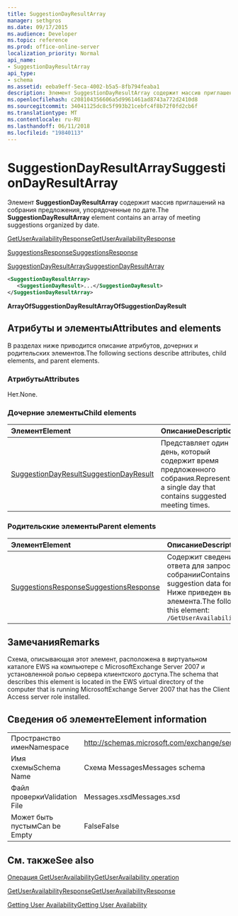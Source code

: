 ```yaml
---
title: SuggestionDayResultArray
manager: sethgros
ms.date: 09/17/2015
ms.audience: Developer
ms.topic: reference
ms.prod: office-online-server
localization_priority: Normal
api_name:
- SuggestionDayResultArray
api_type:
- schema
ms.assetid: eeba9eff-5eca-4002-b5a5-8fb794feaba1
description: Элемент SuggestionDayResultArray содержит массив приглашений на собрания предложения, упорядоченные по дате.
ms.openlocfilehash: c208104356606a5d9961461ad8743a772d2410d8
ms.sourcegitcommit: 34041125dc8c5f993b21cebfc4f8b72f0fd2cb6f
ms.translationtype: MT
ms.contentlocale: ru-RU
ms.lasthandoff: 06/11/2018
ms.locfileid: "19840113"
---
```

# <a name="suggestiondayresultarray"></a><span data-ttu-id="dae93-103">SuggestionDayResultArray</span><span class="sxs-lookup"><span data-stu-id="dae93-103">SuggestionDayResultArray</span></span>

<span data-ttu-id="dae93-104">Элемент **SuggestionDayResultArray** содержит массив приглашений на собрания предложения, упорядоченные по дате.</span><span class="sxs-lookup"><span data-stu-id="dae93-104">The **SuggestionDayResultArray** element contains an array of meeting suggestions organized by date.</span></span> 
  
[<span data-ttu-id="dae93-105">GetUserAvailabilityResponse</span><span class="sxs-lookup"><span data-stu-id="dae93-105">GetUserAvailabilityResponse</span></span>](getuseravailabilityresponse.md)
  
[<span data-ttu-id="dae93-106">SuggestionsResponse</span><span class="sxs-lookup"><span data-stu-id="dae93-106">SuggestionsResponse</span></span>](suggestionsresponse.md)
  
[<span data-ttu-id="dae93-107">SuggestionDayResultArray</span><span class="sxs-lookup"><span data-stu-id="dae93-107">SuggestionDayResultArray</span></span>](suggestiondayresultarray.md)
  
```xml
<SuggestionDayResultArray>
   <SuggestionDayResult>...</SuggestionDayResult>
</SuggestionDayResultArray>
```

 <span data-ttu-id="dae93-108">**ArrayOfSuggestionDayResult**</span><span class="sxs-lookup"><span data-stu-id="dae93-108">**ArrayOfSuggestionDayResult**</span></span>
## <a name="attributes-and-elements"></a><span data-ttu-id="dae93-109">Атрибуты и элементы</span><span class="sxs-lookup"><span data-stu-id="dae93-109">Attributes and elements</span></span>

<span data-ttu-id="dae93-110">В разделах ниже приводится описание атрибутов, дочерних и родительских элементов.</span><span class="sxs-lookup"><span data-stu-id="dae93-110">The following sections describe attributes, child elements, and parent elements.</span></span>
  
### <a name="attributes"></a><span data-ttu-id="dae93-111">Атрибуты</span><span class="sxs-lookup"><span data-stu-id="dae93-111">Attributes</span></span>

<span data-ttu-id="dae93-112">Нет.</span><span class="sxs-lookup"><span data-stu-id="dae93-112">None.</span></span>
  
### <a name="child-elements"></a><span data-ttu-id="dae93-113">Дочерние элементы</span><span class="sxs-lookup"><span data-stu-id="dae93-113">Child elements</span></span>

|<span data-ttu-id="dae93-114">**Элемент**</span><span class="sxs-lookup"><span data-stu-id="dae93-114">**Element**</span></span>|<span data-ttu-id="dae93-115">**Описание**</span><span class="sxs-lookup"><span data-stu-id="dae93-115">**Description**</span></span>|
|:-----|:-----|
|[<span data-ttu-id="dae93-116">SuggestionDayResult</span><span class="sxs-lookup"><span data-stu-id="dae93-116">SuggestionDayResult</span></span>](suggestiondayresult.md) <br/> |<span data-ttu-id="dae93-117">Представляет один день, который содержит время предложенного собрания.</span><span class="sxs-lookup"><span data-stu-id="dae93-117">Represents a single day that contains suggested meeting times.</span></span>  <br/> |
   
### <a name="parent-elements"></a><span data-ttu-id="dae93-118">Родительские элементы</span><span class="sxs-lookup"><span data-stu-id="dae93-118">Parent elements</span></span>

|<span data-ttu-id="dae93-119">**Элемент**</span><span class="sxs-lookup"><span data-stu-id="dae93-119">**Element**</span></span>|<span data-ttu-id="dae93-120">**Описание**</span><span class="sxs-lookup"><span data-stu-id="dae93-120">**Description**</span></span>|
|:-----|:-----|
|[<span data-ttu-id="dae93-121">SuggestionsResponse</span><span class="sxs-lookup"><span data-stu-id="dae93-121">SuggestionsResponse</span></span>](suggestionsresponse.md) <br/> |<span data-ttu-id="dae93-122">Содержит сведения и предложения о данные ответа для запроса предложений о собрании</span><span class="sxs-lookup"><span data-stu-id="dae93-122">Contains response information and suggestion data for requested meeting suggestions</span></span>  <br/> <span data-ttu-id="dae93-123">Ниже приведен выражение XPath для этого элемента.</span><span class="sxs-lookup"><span data-stu-id="dae93-123">The following is the XPath expression to this element:</span></span>  <br/>  `/GetUserAvailabilityResponse/SuggestionsResponse` <br/> |
   
## <a name="remarks"></a><span data-ttu-id="dae93-124">Замечания</span><span class="sxs-lookup"><span data-stu-id="dae93-124">Remarks</span></span>

<span data-ttu-id="dae93-125">Схема, описывающая этот элемент, расположена в виртуальном каталоге EWS на компьютере с MicrosoftExchange Server 2007 и установленной ролью сервера клиентского доступа.</span><span class="sxs-lookup"><span data-stu-id="dae93-125">The schema that describes this element is located in the EWS virtual directory of the computer that is running MicrosoftExchange Server 2007 that has the Client Access server role installed.</span></span>
  
## <a name="element-information"></a><span data-ttu-id="dae93-126">Сведения об элементе</span><span class="sxs-lookup"><span data-stu-id="dae93-126">Element information</span></span>

|||
|:-----|:-----|
|<span data-ttu-id="dae93-127">Пространство имен</span><span class="sxs-lookup"><span data-stu-id="dae93-127">Namespace</span></span>  <br/> |http://schemas.microsoft.com/exchange/services/2006/messages  <br/> |
|<span data-ttu-id="dae93-128">Имя схемы</span><span class="sxs-lookup"><span data-stu-id="dae93-128">Schema Name</span></span>  <br/> |<span data-ttu-id="dae93-129">Схема Messages</span><span class="sxs-lookup"><span data-stu-id="dae93-129">Messages schema</span></span>  <br/> |
|<span data-ttu-id="dae93-130">Файл проверки</span><span class="sxs-lookup"><span data-stu-id="dae93-130">Validation File</span></span>  <br/> |<span data-ttu-id="dae93-131">Messages.xsd</span><span class="sxs-lookup"><span data-stu-id="dae93-131">Messages.xsd</span></span>  <br/> |
|<span data-ttu-id="dae93-132">Может быть пустым</span><span class="sxs-lookup"><span data-stu-id="dae93-132">Can be Empty</span></span>  <br/> |<span data-ttu-id="dae93-133">False</span><span class="sxs-lookup"><span data-stu-id="dae93-133">False</span></span>  <br/> |
   
## <a name="see-also"></a><span data-ttu-id="dae93-134">См. также</span><span class="sxs-lookup"><span data-stu-id="dae93-134">See also</span></span>



[<span data-ttu-id="dae93-135">Операция GetUserAvailability</span><span class="sxs-lookup"><span data-stu-id="dae93-135">GetUserAvailability operation</span></span>](getuseravailability-operation.md)
  
[<span data-ttu-id="dae93-136">GetUserAvailabilityResponse</span><span class="sxs-lookup"><span data-stu-id="dae93-136">GetUserAvailabilityResponse</span></span>](getuseravailabilityresponse.md)


[<span data-ttu-id="dae93-137">Getting User Availability</span><span class="sxs-lookup"><span data-stu-id="dae93-137">Getting User Availability</span></span>](http://msdn.microsoft.com/library/d4133fcb-9b0f-4e6b-aadf-a389da83516a%28Office.15%29.aspx)

